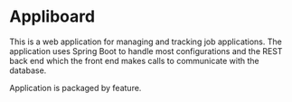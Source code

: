 # Appliboard

This is a web application for managing and tracking job applications. The application uses Spring Boot to handle most configurations and the REST back end which the front end makes calls to communicate with the database.

Application is packaged by feature.
